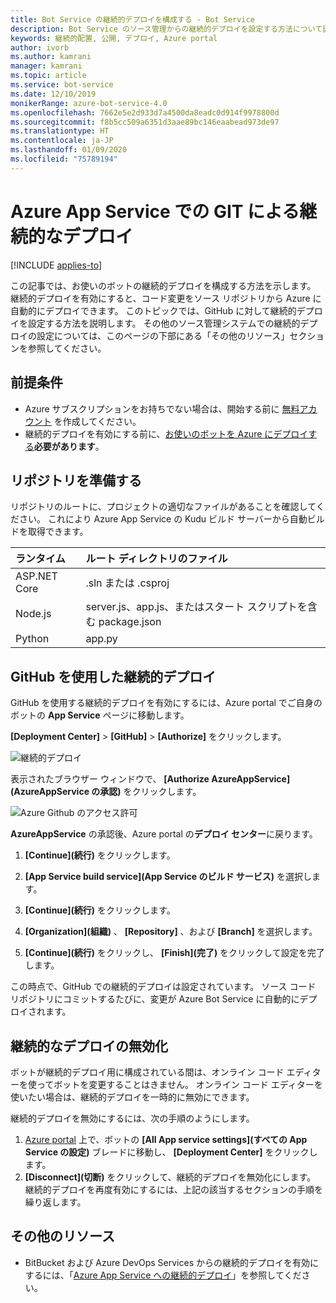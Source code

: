 ```yaml
---
title: Bot Service の継続的デプロイを構成する - Bot Service
description: Bot Service のソース管理からの継続的デプロイを設定する方法について説明します。
keywords: 継続的配置, 公開, デプロイ, Azure portal
author: ivorb
ms.author: kamrani
manager: kamrani
ms.topic: article
ms.service: bot-service
ms.date: 12/10/2019
monikerRange: azure-bot-service-4.0
ms.openlocfilehash: 7662e5e2d933d7a4500da8eadc0d914f9978800d
ms.sourcegitcommit: f8b5cc509a6351d3aae89bc146eaabead973de97
ms.translationtype: HT
ms.contentlocale: ja-JP
ms.lasthandoff: 01/09/2020
ms.locfileid: "75789194"
---
```

# <a name="set-up-continuous-deployment"></a>Azure App Service での GIT による継続的なデプロイ

[!INCLUDE [applies-to](./includes/applies-to.md)]

この記事では、お使いのボットの継続的デプロイを構成する方法を示します。 継続的デプロイを有効にすると、コード変更をソース リポジトリから Azure に自動的にデプロイできます。 このトピックでは、GitHub に対して継続的デプロイを設定する方法を説明します。 その他のソース管理システムでの継続的デプロイの設定については、このページの下部にある「その他のリソース」セクションを参照してください。

## <a name="prerequisites"></a>前提条件
- Azure サブスクリプションをお持ちでない場合は、開始する前に [無料アカウント](https://portal.azure.com) を作成してください。
- 継続的デプロイを有効にする前に、[お使いのボットを Azure にデプロイする](bot-builder-deploy-az-cli.md)**必要があります**。

## <a name="prepare-your-repository"></a>リポジトリを準備する
リポジトリのルートに、プロジェクトの適切なファイルがあることを確認してください。 これにより Azure App Service の Kudu ビルド サーバーから自動ビルドを取得できます。 

|ランタイム | ルート ディレクトリのファイル |
|:-------|:---------------------|
| ASP.NET Core | .sln または .csproj |
| Node.js | server.js、app.js、またはスタート スクリプトを含む package.json |
| Python | app.py |


## <a name="continuous-deployment-using-github"></a>GitHub を使用した継続的デプロイ
GitHub を使用する継続的デプロイを有効にするには、Azure portal でご自身のボットの **App Service** ページに移動します。

**[Deployment Center]**  >  **[GitHub]**  >  **[Authorize]** をクリックします。

![継続的デプロイ](~/media/azure-bot-build/azure-deployment.png)

表示されたブラウザー ウィンドウで、 **[Authorize AzureAppService]\(AzureAppService の承認\)** をクリックします。 

![Azure Github のアクセス許可](~/media/azure-bot-build/azure-deployment-github.png)

**AzureAppService** の承認後、Azure portal の**デプロイ センター**に戻ります。

1. **[Continue]\(続行\)** をクリックします。 

1. **[App Service build service]\(App Service のビルド サービス\)** を選択します。

1. **[Continue]\(続行\)** をクリックします。

1. **[Organization]\(組織\)** 、 **[Repository]** 、および **[Branch]** を選択します。

1. **[Continue]\(続行\)** をクリックし、 **[Finish]\(完了\)** をクリックして設定を完了します。

この時点で、GitHub での継続的デプロイは設定されています。 ソース コード リポジトリにコミットするたびに、変更が Azure Bot Service に自動的にデプロイされます。

## <a name="disable-continuous-deployment"></a>継続的なデプロイの無効化

ボットが継続的デプロイ用に構成されている間は、オンライン コード エディターを使ってボットを変更することはきません。 オンライン コード エディターを使いたい場合は、継続的デプロイを一時的に無効にできます。

継続的デプロイを無効にするには、次の手順のようにします。
1. [Azure portal](https://portal.azure.com) 上で、ボットの **[All App service settings]\(すべての App Service の設定\)** ブレードに移動し、 **[Deployment Center]** をクリックします。 
1. **[Disconnect]\(切断\)** をクリックして、継続的デプロイを無効化にします。 継続的デプロイを再度有効にするには、上記の該当するセクションの手順を繰り返します。

## <a name="additional-resources"></a>その他のリソース
- BitBucket および Azure DevOps Services からの継続的デプロイを有効にするには、「[Azure App Service への継続的デプロイ](https://docs.microsoft.com/azure/app-service/deploy-continuous-deployment)」を参照してください。



